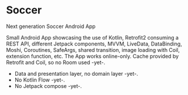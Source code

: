 # Soccer
Next generation Soccer Android App

Small Android App showcasing the use of Kotlin, Retrofit2 consuming a REST API, different Jetpack components, MVVM, LiveData, DataBinding, Moshi, Coroutines, SafeArgs, shared transition, image loading with Coil, extension function, etc. The App works online-only. Cache provided by Retrofit and Coil, so no Room used -yet-.
- Data and presentation layer, no domain layer -yet-.
- No Kotlin Flow -yet-.
- No Jetpack compose -yet-.

